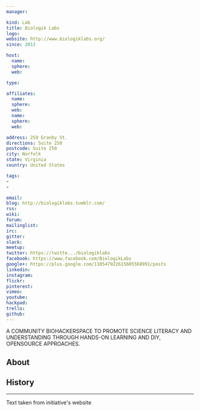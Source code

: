 ```yaml
---
manager:

kind: Lab
title: Biologik Labs
logo:
website: http://www.biologiklabs.org/
since: 2013

host:
  name:
  sphere:
  web:

type:

affiliates:
  name:
  sphere:
  web:
  name:
  sphere:
  web:

address: 259 Granby St.
directions: Suite 250
postcode: Suite 250
city: Norfolk
state: Virginia
country: United States

tags:
-
-

email:
blog: http://biologiklabs.tumblr.com/
rss:
wiki:
forum:
mailinglist:
irc:
gitter:
slack:
meetup:
twitter: https://twitte.../biologiklabs
facebook: https://www.facebook.com/BiologikLabs
google+: https://plus.google.com/110547922615605568991/posts
linkedin:
instagram:
flickr:
pinterest:
vimeo:
youtube:
hackpad:
trello:
github:
---
```

A COMMUNITY BIOHACKERSPACE TO PROMOTE SCIENCE LITERACY AND UNDERSTANDING THROUGH HANDS-ON LEARNING AND DIY, OPENSOURCE APPROACHES.

## About

## History

---
Text taken from initiative's website
